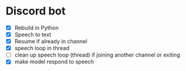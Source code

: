 # Discord bot

- [x] Rebuild in Python
- [x] Speech to text
- [x] Resume if already in channel
- [x] speech loop in thread
- [ ] clean up speech loop (thread) if joining another channel or exiting
- [x] make model respond to speech

